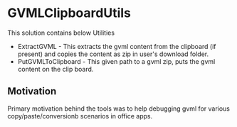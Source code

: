 # GVMLClipboardUtils

This solution contains below Utilities

- ExtractGVML - This extracts the gvml content from the clipboard (if present) and copies the content as zip in user's download folder.
- PutGVMLToClipboard - This given path to a gvml zip, puts the gvml content on the clip board.

## Motivation

Primary motivation behind the tools was to help debugging gvml for various copy/paste/conversionb scenarios in office apps.
